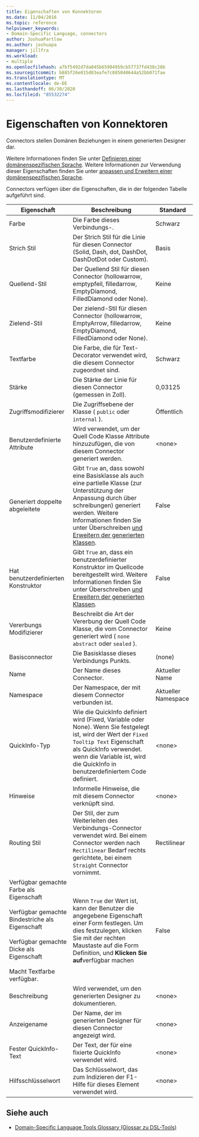 ```yaml
---
title: Eigenschaften von Konnektoren
ms.date: 11/04/2016
ms.topic: reference
helpviewer_keywords:
- Domain-Specific Language, connectors
author: JoshuaPartlow
ms.author: joshuapa
manager: jillfra
ms.workload:
- multiple
ms.openlocfilehash: a7bf5492d7da845b65904959cb57737fd438c28b
ms.sourcegitcommit: b885f26e015d03eafe7c885040644a52bb071fae
ms.translationtype: MT
ms.contentlocale: de-DE
ms.lasthandoff: 06/30/2020
ms.locfileid: "85532274"
---
```

# <a name="properties-of-connectors"></a>Eigenschaften von Konnektoren
Connectors stellen Domänen Beziehungen in einem generierten Designer dar.

 Weitere Informationen finden Sie unter [Definieren einer domänenspezifischen Sprache](../modeling/how-to-define-a-domain-specific-language.md). Weitere Informationen zur Verwendung dieser Eigenschaften finden Sie unter [anpassen und Erweitern einer domänenspezifischen Sprache](../modeling/customizing-and-extending-a-domain-specific-language.md).

 Connectors verfügen über die Eigenschaften, die in der folgenden Tabelle aufgeführt sind.

|Eigenschaft|Beschreibung|Standard|
|-|-|-|
|Farbe|Die Farbe dieses Verbindungs-.|Schwarz|
|Strich Stil|Der Strich Stil für die Linie für diesen Connector (Solid, Dash, dot, DashDot, DashDotDot oder Custom).|Basis|
|Quellend-Stil|Der Quellend Stil für diesen Connector (hollowarrow, emptypfeil, filledarrow, EmptyDiamond, FilledDiamond oder None).|Keine|
|Zielend-Stil|Der zielend-Stil für diesen Connector (hollowarrow, EmptyArrow, filledarrow, EmptyDiamond, FilledDiamond oder None).|Keine|
|Textfarbe|Die Farbe, die für Text-Decorator verwendet wird, die diesem Connector zugeordnet sind.|Schwarz|
|Stärke|Die Stärke der Linie für diesen Connector (gemessen in Zoll).|0,03125|
|Zugriffsmodifizierer|Die Zugriffsebene der Klasse ( `public` oder `internal` ).|Öffentlich|
|Benutzerdefinierte Attribute|Wird verwendet, um der Quell Code Klasse Attribute hinzuzufügen, die von diesem Connector generiert werden.|\<none>|
|Generiert doppelte abgeleitete|Gibt `True` an, dass sowohl eine Basisklasse als auch eine partielle Klasse (zur Unterstützung der Anpassung durch über schreibungen) generiert werden. Weitere Informationen finden Sie unter Überschreiben [und Erweitern der generierten Klassen](../modeling/overriding-and-extending-the-generated-classes.md).|False|
|Hat benutzerdefinierten Konstruktor|Gibt `True` an, dass ein benutzerdefinierter Konstruktor im Quellcode bereitgestellt wird. Weitere Informationen finden Sie unter Überschreiben [und Erweitern der generierten Klassen](../modeling/overriding-and-extending-the-generated-classes.md).|False|
|Vererbungs Modifizierer|Beschreibt die Art der Vererbung der Quell Code Klasse, die vom Connector generiert wird ( `none` `abstract` oder `sealed` ).|Keine|
|Basisconnector|Die Basisklasse dieses Verbindungs Punkts.|(none)|
|Name|Der Name dieses Connector.|Aktueller Name|
|Namespace|Der Namespace, der mit diesem Connector verbunden ist.|Aktueller Namespace|
|QuickInfo-Typ|Wie die QuickInfo definiert wird (Fixed, Variable oder None). Wenn Sie festgelegt ist, wird der Wert der `Fixed Tooltip Text` Eigenschaft als QuickInfo verwendet. wenn die Variable ist, wird die QuickInfo in benutzerdefiniertem Code definiert.|\<none>|
|Hinweise|Informelle Hinweise, die mit diesem Connector verknüpft sind.|\<none>|
|Routing Stil|Der Stil, der zum Weiterleiten des Verbindungs-Connector verwendet wird. Bei einem Connector werden nach `Rectilinear` Bedarf rechts gerichtete, bei einem `Straight` Connector vornimmt.|Rectilinear|
|Verfügbar gemachte Farbe als Eigenschaft<br /><br /> Verfügbar gemachte Bindestriche als Eigenschaft<br /><br /> Verfügbar gemachte Dicke als Eigenschaft<br /><br /> Macht Textfarbe verfügbar.|Wenn `True` der Wert ist, kann der Benutzer die angegebene Eigenschaft einer Form festlegen. Um dies festzulegen, klicken Sie mit der rechten Maustaste auf die Form Definition, und **Klicken Sie auf**verfügbar machen|False|
|Beschreibung|Wird verwendet, um den generierten Designer zu dokumentieren.|\<none>|
|Anzeigename|Der Name, der im generierten Designer für diesen Connector angezeigt wird.|\<none>|
|Fester QuickInfo-Text|Der Text, der für eine fixierte QuickInfo verwendet wird.|\<none>|
|Hilfsschlüsselwort|Das Schlüsselwort, das zum Indizieren der F1-Hilfe für dieses Element verwendet wird.|\<none>|

## <a name="see-also"></a>Siehe auch

- [Domain-Specific Language Tools Glossary (Glossar zu DSL-Tools)](https://msdn.microsoft.com/ca5e84cb-a315-465c-be24-76aa3df276aa)